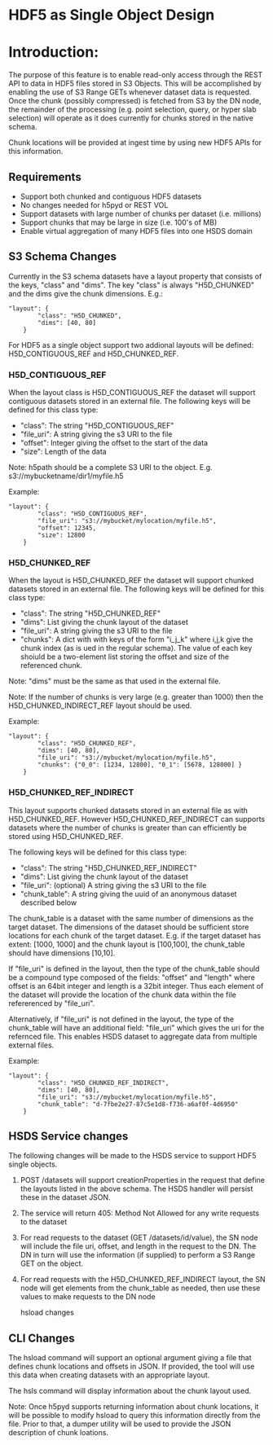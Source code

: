 # HDF5 as Single Object Design



# Introduction:

The purpose of this feature is to enable read-only access through the REST API to data in HDF5 files stored in S3 Objects.  This will be accomplished by enabling the use of S3 Range GETs whenever dataset data is requested.  Once the chunk (possibly compressed) is fetched from S3 by the DN node, the remainder of the processing (e.g. point selection, query, or hyper slab selection) will operate as it does currently for chunks stored in the native schema.

Chunk locations will be provided at ingest time by using new HDF5 APIs for this information.



## Requirements

- Support both chunked and contiguous HDF5 datasets
- No changes needed for h5pyd or REST VOL 
- Support datasets with large number of chunks per dataset (i.e. millions)
- Support chunks that may be large in size (i.e. 100's of MB)
- Enable virtual aggregation of many HDF5 files into one HSDS domain



## S3 Schema Changes

Currently in the S3 schema datasets have a layout property that consists of the keys, "class" and "dims".   The key "class" is always "H5D_CHUNKED" and the dims give the chunk dimensions.  E.g.:

```
"layout": {
        "class": "H5D_CHUNKED", 
        "dims": [40, 80]
    }
```



For HDF5 as a single object support two addional layouts will be defined: H5D_CONTIGUOUS_REF and H5D_CHUNKED_REF.

### H5D_CONTIGUOUS_REF

When the layout class is H5D_CONTIGUOUS_REF the dataset will support contiguous datasets stored in an external file.   The following keys will be defined for this class type:

- "class": The string "H5D_CONTIGUOUS_REF"
- "file_uri": A string giving the s3 URI to the file 
- "offset": Integer giving the offset to the start of the data
- "size": Length of the data



Note: h5path should be a complete S3 URI to the object.  E.g. s3://mybucketname/dir1/myfile.h5

Example:

```
"layout": {
        "class": "H5D_CONTIGUOUS_REF", 
        "file_uri": "s3://mybucket/mylocation/myfile.h5",
        "offset": 12345,
        "size": 12800
    }
```



### H5D_CHUNKED_REF

When the layout is H5D_CHUNKED_REF the dataset will support chunked datasets stored in an external file.  The following keys will be defined for this class type:

- "class": The string "H5D_CHUNKED_REF"
- "dims": List giving the chunk layout of the dataset
- "file_uri": A string giving the s3 URI to the file 
- "chunks": A dict with with keys of the form "i_j_k" where i,j,k give the chunk index (as is ued in the regular schema).  The value of each key shoiuld be a two-element list storing the offset and size of the referenced chunk.  



Note: "dims" must be the same as that used in the external file.

Note: If the number of chunks is very large (e.g. greater than 1000) then the H5D_CHUNKED_INDIRECT_REF layout should be used.



Example:

```
"layout": {
        "class": "H5D_CHUNKED_REF", 
        "dims": [40, 80],
        "file_uri": "s3://mybucket/mylocation/myfile.h5",
        "chunks": {"0_0": [1234, 12800], "0_1": [5678, 128000] }
    }
```



### H5D_CHUNKED_REF_INDIRECT

This layout supports chunked datasets stored in an external file as with H5D_CHUNKED_REF. However H5D_CHUNKED_REF_INDIRECT can supports datasets where the number of chunks is greater than can efficiently be stored using H5D_CHUNKED_REF.  

The following keys will be defined for this class type:

- "class": The string "H5D_CHUNKED_REF_INDIRECT"
- "dims": List giving the chunk layout of the dataset
- "file_uri":  (optional) A string giving the s3 URI to the file
- "chunk_table": A string giving the uuid of an anonymous dataset described below



The chunk_table is a dataset with the same number of dimensions as the target dataset.  The dimensions of the dataset should be sufficient store locations for each chunk of the target dataset.  E.g. if the target dataset has extent: [1000, 1000] and the chunk layout is [100,100], the chunk_table should have dimensions [10,10].

If "file_uri" is defined in the layout, then the type of the chunk_table should be a compound type composed of the fields: "offset" and "length" where offset is an 64bit integer and length is a 32bit integer.  Thus each element of the dataset will provide the location of the chunk data within the file refererenced by "file_uri".

Alternatively, if "file_uri" is not defined in the layout, the type of the chunk_table will have an additional field: "file_uri" which gives the uri for the refernced file.  This enables HSDS dataset to aggregate data from multiple external files.

Example:

```
"layout": {
        "class": "H5D_CHUNKED_REF_INDIRECT", 
        "dims": [40, 80],
        "file_uri": "s3://mybucket/mylocation/myfile.h5",
        "chunk_table": "d-7fbe2e27-87c5e1d8-f736-a6af0f-4d6950"
    }
```



## HSDS Service changes

The following changes will be made to the HSDS service to support HDF5 single objects.

1. POST /datasets will support creationProperties in the request that define the layouts listed in the above schema.  The HSDS handler will persist these in the dataset JSON.

2. The service will return 405: Method Not Allowed for any write requests to the dataset

3. For read requests to the dataset (GET /datasets/id/value), the SN node will include the file uri, offset, and length in the request to the DN.  The DN in turn will use the information (if supplied) to perform a S3 Range GET on the object.

4. For read requests with the H5D_CHUNKED_REF_INDIRECT layout, the SN node will get elements from the chunk_table as needed, then use these values to make requests to the DN node

   hsload changes  

   



## CLI Changes

The hsload command will support an optional argument giving a file that defines chunk locations and offsets in JSON.  If provided, the tool will use this data when creating datasets with an appropriate layout.

The hsls command will display information about the chunk layout used.

Note: Once h5pyd supports returning information about chunk locations, it will be possible to modify hsload to query this information directly from the file.  Prior to that, a dumper utility will be used to provide the JSON description of chunk loations.